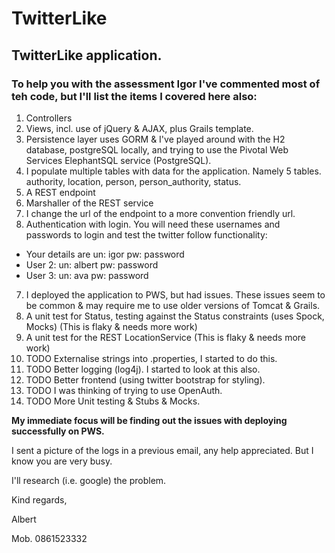 # TwitterLike
## TwitterLike application.

### To help you with the assessment Igor I've commented most of teh code, but I'll list the items I covered here also:

1.  Controllers
2.  Views, incl. use of jQuery & AJAX, plus Grails template.
3.  Persistence layer uses GORM & I've played around with the H2 database, postgreSQL locally, and trying to use the Pivotal Web Services ElephantSQL service (PostgreSQL).
4.  I populate multiple tables with data for the application. Namely 5 tables. authority, location, person, person_authority, status.
4.  A REST endpoint
5.  Marshaller of the REST service
6.  I change the url of the endpoint to a more convention friendly url.
6.  Authentication with login. You will need these usernames and passwords to login and test the twitter follow functionality:
  - Your details are un: igor pw: password
  - User 2: un: albert pw: password
  - User 3: un: ava pw: password
7.  I deployed the application to PWS, but had issues. These issues seem to be common & may require me to use older versions of Tomcat & Grails.
8.  A unit test for Status, testing against the Status constraints (uses Spock, Mocks) (This is flaky & needs more work)
9.  A unit test for the REST LocationService (This is flaky & needs more work)
10.  TODO Externalise strings into .properties, I started to do this.
11.  TODO Better logging (log4j). I started to look at this also.
12.  TODO Better frontend (using twitter bootstrap for styling).
13.  TODO I was thinking of trying to use OpenAuth.
14.  TODO More Unit testing & Stubs & Mocks.

**My immediate focus will be finding out the issues with deploying successfully on PWS.**

I sent a picture of the logs in a previous email, any help appreciated. But I know you are very busy.

I'll research (i.e. google) the problem.

Kind regards,

Albert

Mob. 0861523332
